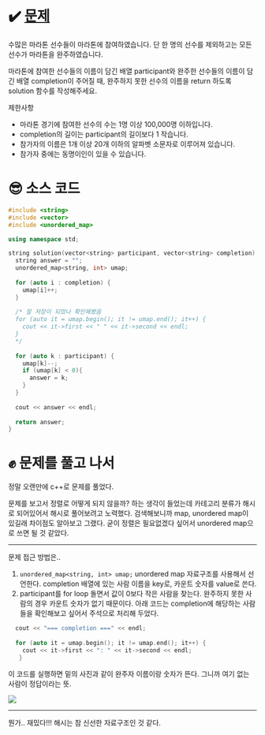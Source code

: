 # ✔️ [문제](https://programmers.co.kr/learn/courses/30/lessons/42576?language=cpp)
수많은 마라톤 선수들이 마라톤에 참여하였습니다. 단 한 명의 선수를 제외하고는 모든 선수가 마라톤을 완주하였습니다.

마라톤에 참여한 선수들의 이름이 담긴 배열 participant와 완주한 선수들의 이름이 담긴 배열 completion이 주어질 때, 완주하지 못한 선수의 이름을 return 하도록 solution 함수를 작성해주세요.

제한사항
- 마라톤 경기에 참여한 선수의 수는 1명 이상 100,000명 이하입니다.
- completion의 길이는 participant의 길이보다 1 작습니다.
- 참가자의 이름은 1개 이상 20개 이하의 알파벳 소문자로 이루어져 있습니다.
- 참가자 중에는 동명이인이 있을 수 있습니다.

# 😎 소스 코드
```cpp
#include <string>
#include <vector>
#include <unordered_map>

using namespace std;

string solution(vector<string> participant, vector<string> completion) {
  string answer = "";
  unordered_map<string, int> umap;
 
  for (auto i : completion) {
    umap[i]++;
  }
  
  /* 잘 저장이 되었나 확인해봤음
  for (auto it = umap.begin(); it != umap.end(); it++) {
    cout << it->first << " " << it->second << endl;
  }
  */
  
  for (auto k : participant) {
    umap[k]--;
    if (umap[k] < 0){
      answer = k;
    }
  }
  
  cout << answer << endl;
  
  return answer;
}
```

# ✊ 문제를 풀고 나서
정말 오랜만에 c++로 문제를 풀었다.

문제를 보고서 정렬로 어떻게 되지 않을까? 하는 생각이 들었는데 카테고리 분류가 해시로 되어있어서 해시로 풀어보려고 노력했다. 검색해보니까 map, unordered map이 있길래 차이점도 알아보고 그랬다. 굳이 정렬은 필요없겠다 싶어서 unordered map으로 쓰면 될 것 같았다.

---
문제 접근 방법은..

1. ``unordered_map<string, int> umap;``
unordered map 자료구조를 사용해서 선언한다. completion 배열에 있는 사람 이름을 key로, 카운트 숫자를 value로 쓴다.
2. participant를 for loop 돌면서 값이 0보다 작은 사람을 찾는다. 완주하지 못한 사람의 경우 카운트 숫자가 없기 때문이다. 아래 코드는 completion에 해당하는 사람들을 확인해보고 싶어서 주석으로 처리해 두었다.
```cpp
  cout << "=== completion ===" << endl;
  
  for (auto it = umap.begin(); it != umap.end(); it++) {
  	cout << it->first << ": " << it->second << endl;
   }
```
  
  이 코드를 실행하면 밑의 사진과 같이 완주자 이름이랑 숫자가 뜬다. 그니까 여기 없는 사람이 정답이라는 뜻.
  
![](https://images.velog.io/images/rany/post/7951050a-9235-4e67-8ec4-30ceadc84988/%E1%84%89%E1%85%B3%E1%84%8F%E1%85%B3%E1%84%85%E1%85%B5%E1%86%AB%E1%84%89%E1%85%A3%E1%86%BA%202020-10-23%2002.42.08.png)

---
뭔가.. 재밌다!!!
해시는 참 신선한 자료구조인 것 같다.

